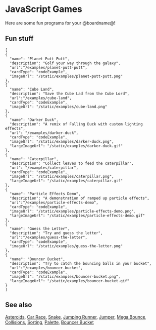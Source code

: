 # JavaScript Games

Here are some fun programs for your @boardname@!

## Fun stuff

```codecard
[
{
  "name": "Planet Putt Putt",
  "description": "Golf your way through the galaxy",
  "url":"/examples/planet-putt-putt",
  "cardType": "codeExample",
  "imageUrl": "/static/examples/planet-putt-putt.png"
},
{
  "name": "Cube Land",
  "description": "Save the Cube Lad from the Cube Lord",
  "url":"/examples/cube-land",
  "cardType": "codeExample",
  "imageUrl": "/static/examples/cube-land.png"
},
{
  "name": "Darker Duck",
  "description": "A remix of Falling Duck with custom lighting effects",
  "url": "/examples/darker-duck",
  "cardType": "codeExample",
  "imageUrl": "/static/examples/darker-duck.png",
  "largeImageUrl": "/static/examples/darker-duck.gif"
},
{
  "name": "Caterpillar",
  "description": "Collect leaves to feed the caterpillar",
  "url": "/examples/caterpillar",
  "cardType": "codeExample",
  "imageUrl": "/static/examples/caterpillar.png",
  "largeImageUrl": "/static/examples/caterpillar.gif"
},
{
  "name": "Particle Effects Demo",
  "description": "A demonstration of ramped up particle effects",
  "url":"/examples/particle-effects-demo",
  "cardType": "codeExample",
  "imageUrl": "/static/examples/particle-effects-demo.png",
  "largeImageUrl": "/static/examples/particle-effects-demo.gif"
},
{
  "name": "Guess the Letter",
  "description": "Try and guess the letter",
  "url":"/examples/guess-the-letter",
  "cardType": "codeExample",
  "imageUrl": "/static/examples/guess-the-letter.png"
},
{
  "name": "Bouncer Bucket",
  "description": "Try to catch the bouncing balls in your bucket",
  "url":"/examples/bouncer-bucket",
  "cardType": "codeExample",
  "imageUrl": "/static/examples/bouncer-bucket.png",
  "largeImageUrl": "/static/examples/bouncer-bucket.gif"
}
]
```

## See also

[Asteroids](/examples/asteroids),
[Car Race](/examples/car-race),
[Snake](/examples/snake),
[Jumping Runner](/examples/runner),
[Jumper](/examples/jumper),
[Mega Bounce](/examples/mega-bounce),
[Collisions](/examples/collisions),
[Sorting](/examples/sorting),
[Palette](/examples/palette),
[Bouncer Bucket](/examples/bouncer-bucket)
